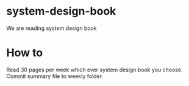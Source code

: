 # system-design-book
We are reading system design book

# How to 
Read 30 pages per week which ever system design book you choose. <br>
Commit summary file to weekly folder. <br>
